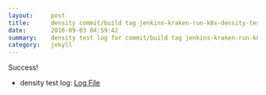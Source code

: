 ```yaml
---
layout:     post
title:      density commit/build tag jenkins-kraken-run-k8s-density-tests-133-3
date:       2016-09-03 04:59:42
summary:    density test log for commit/build tag jenkins-kraken-run-k8s-density-tests-133-3.
category:   jekyll
---
```


Success!

- density test log: [Log File](http://s3-us-west-2.amazonaws.com/kraken-e2e-logs/density/jenkins-kraken-run-k8s-density-tests-133-3/build-log.txt)
